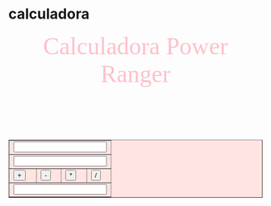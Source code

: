 # calculadora
<!DOCTYPE html>
<html lang="pt-BR">
<head>
  <meta charset="UTF-8">
  <meta name="viewport" content="width=device-width, initial-scale=1.0">
  <title>CALCULADORA</title>
</head>
<style>
body {
background-image: url("https://cdn.dicionariopopular.com/imagens/nazareconfusamatematica.gif")
}
</style>

  <span><font face= "verdana" color="pink" size="10"><center>Calculadora Power Ranger</center></span>
  <br>
  <form>
    <center><table bgcolor="#FFE4E1" border=1>
      <tr>
        <td colspan="4">
          <input type="number" name="numero" id="primeiroNumero">
        </td>
      </tr>
      <tr>
        <td colspan="4">
          <input type="number" name="numero" id="segundoNumero">
        </td>
      </tr>
      <tr>
        <td><input type="button" value="+" onclick="somar()"></td>
        <td><input type="button" value="-" onclick="subtrair()"></td>
        <td><input type="button" value="*" onclick="multiplicar()"></td>
        <td><input type="button" value="/" onclick="dividir()"></td>
      </tr>
      <tr>
        <td colspan="4">
          <input type="number" name="numero" id="resultado" readonly>
          <!-- <div id="resultado"> -->
        </td>
      </tr>
      </center>
    </table>
  </form>
  <script>

    function somar() {

      const primeiroNumero = document.getElementById("primeiroNumero");
      const segundoNumero = document.getElementById("segundoNumero");

      document.getElementById("resultado").value = 
      Number(primeiroNumero.value) 
      + 
      Number(segundoNumero.value);

      primeiroNumero.value="";
      segundoNumero.value="";
    }

    function subtrair() {
      document.getElementById("resultado").value = Number(document.getElementById("primeiroNumero").value) - Number(document.getElementById("segundoNumero").value);

      document.getElementById("primeiroNumero").value="";
      document.getElementById("segundoNumero").value="";
    }

    function multiplicar() {
      document.getElementById("resultado").value = Number(document.getElementById("primeiroNumero").value) * Number(document.getElementById("segundoNumero").value);

      document.getElementById("primeiroNumero").value="";
      document.getElementById("segundoNumero").value="";
    }

    function dividir() {
      document.getElementById("resultado").value = Number(document.getElementById("primeiroNumero").value) / Number(document.getElementById("segundoNumero").value);
      
      document.getElementById("primeiroNumero").value="";
      document.getElementById("segundoNumero").value="";

    }
    function limparDados(){
    inputResultado.value = "";
    calculo.primeiroValor = 0;
    calculo.segundoValor = 0;
    calculo.funcaoParaCalcular = null;
}
  </script>
</body>
</html>
